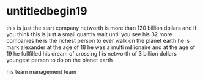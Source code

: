 # untitledbegin19
this is just the start 
company networth is more than 120 billion dollars and if you think this is just a small quantiy wait until you see his 32 more companies he is the richest person to ever walk on the planet earth 
he is mark alexander 
at the age of 18 he was a multi millionaire and at the age of 19 he fullfilled his dream of crossing his networth of 3 billion dollars youngest person to do on the planet earth 

his team management 
team
